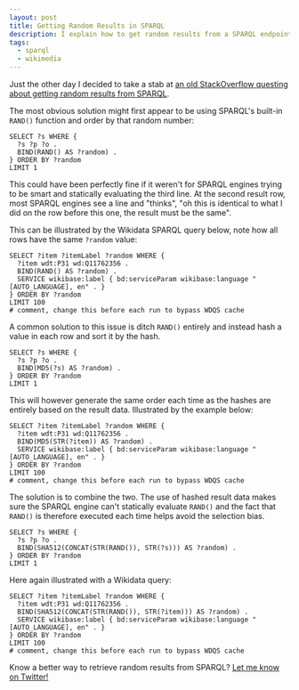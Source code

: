 ```yaml
---
layout: post
title: Getting Random Results in SPARQL
description: I explain how to get random results from a SPARQL endpoint and why it is as tricky as it is.
tags:
  - sparql
  - wikimedia
---
```

Just the other day I decided to take a stab at [an old StackOverflow questing about getting random results from SPARQL](https://stackoverflow.com/questions/5677340/how-to-select-random-dbpedia-nodes-from-sparql/63909084#answer-63909084).

The most obvious solution might first appear to be using SPARQL's built-in `RAND()` function and order by that random number:

<pre><code class="language-sparql">SELECT ?s WHERE {
  ?s ?p ?o .
  BIND(RAND() AS ?random) .
} ORDER BY ?random
LIMIT 1</code></pre>

This could have been perfectly fine if it weren't for SPARQL engines trying to be smart and statically evaluating the third line. At the second result row, most SPARQL engines see a line and "thinks", "oh this is identical to what I did on the row before this one, the result must be the same".

This can be illustrated by the Wikidata SPARQL query below, note how all rows have the same `?random` value:

<pre><code class="language-sparql">SELECT ?item ?itemLabel ?random WHERE {
  ?item wdt:P31 wd:Q11762356 .
  BIND(RAND() AS ?random) .
  SERVICE wikibase:label { bd:serviceParam wikibase:language "[AUTO_LANGUAGE], en" . }
} ORDER BY ?random
LIMIT 100
# comment, change this before each run to bypass WDQS cache</code></pre>

A common solution to this issue is ditch `RAND()` entirely and instead hash a value in each row and sort it by the hash.

<pre><code class="language-sparql">SELECT ?s WHERE {
  ?s ?p ?o .
  BIND(MD5(?s) AS ?random) .
} ORDER BY ?random
LIMIT 1</code></pre>

This will however generate the same order each time as the hashes are entirely based on the result data. Illustrated by the example below:

<pre><code class="language-sparql">SELECT ?item ?itemLabel ?random WHERE {
  ?item wdt:P31 wd:Q11762356 .
  BIND(MD5(STR(?item)) AS ?random) .
  SERVICE wikibase:label { bd:serviceParam wikibase:language "[AUTO_LANGUAGE], en" . }
} ORDER BY ?random
LIMIT 100
# comment, change this before each run to bypass WDQS cache</code></pre>

The solution is to combine the two. The use of hashed result data makes sure the SPARQL engine can't statically evaluate `RAND()` and the fact that `RAND()` is therefore executed each time helps avoid the selection bias.

<pre><code class="language-sparql">SELECT ?s WHERE {
  ?s ?p ?o .
  BIND(SHA512(CONCAT(STR(RAND()), STR(?s))) AS ?random) .
} ORDER BY ?random
LIMIT 1</code></pre>

Here again illustrated with a Wikidata query:

<pre><code class="language-sparql">SELECT ?item ?itemLabel ?random WHERE {
  ?item wdt:P31 wd:Q11762356 .
  BIND(SHA512(CONCAT(STR(RAND()), STR(?item))) AS ?random) .
  SERVICE wikibase:label { bd:serviceParam wikibase:language "[AUTO_LANGUAGE], en" . }
} ORDER BY ?random
LIMIT 100
# comment, change this before each run to bypass WDQS cache</code></pre>

Know a better way to retrieve random results from SPARQL? [Let me know on Twitter!](https://twitter.com/AlbinPCLarsson)